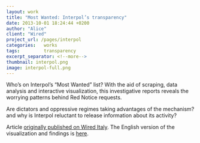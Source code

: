 ```yaml
---
layout: work
title: "Most Wanted: Interpol’s transparency"
date: 2013-10-01 18:24:44 +0200
author: "Alice"
client: "Wired"
project_url: /pages/interpol
categories:   works
tags:         transparency
excerpt_separator: <!--more-->
thumbnail: interpol.png
image: interpol-full.png
---
```

Who’s on Interpol’s “Most Wanted” list? With the aid of  scraping, data analysis and interactive visualization, this investigative reports reveals the worrying patterns behind Red Notice requests. 
<!--more-->

Are dictators and oppressive regimes taking advantages of the mechanism? and why is Interpol reluctant to release information about its activity?

Article [originally published on Wired Italy](http://blog.wired.it/data/2013/11/13/caso-shalabayeva-abylazov-dal-viminale-allinterpol-ecco-le-cose-che-non-quadrano-inchiesta-e-mappa.html). The English version of the visualization and findings is [here](/pages/interpol).